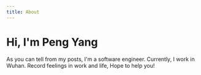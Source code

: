```yaml
---
title: About
---
```


<h1 class="beginning"> Hi, I'm Peng Yang</h1>


As you can tell from my posts, I'm a software engineer. Currently, I work in Wuhan. Record feelings in work and life, Hope to help you!

<GetStarted/>

<style lang="stylus" scoped>
p
  font-size 20px

@media (max-width: $MQMobile)
  .beginning
    margin-top 0 !important
    text-align center
</style>
